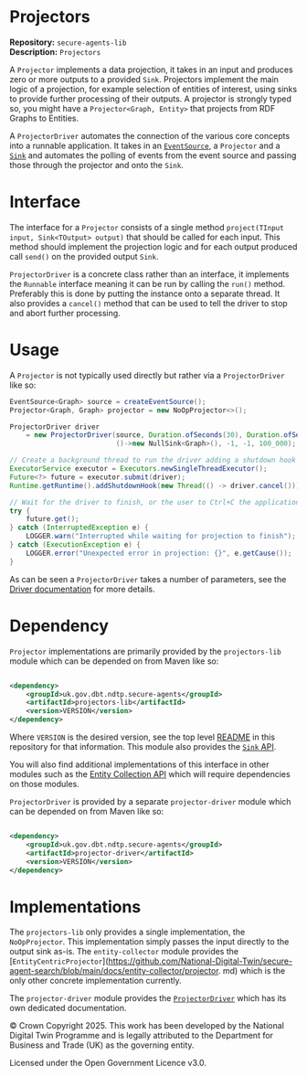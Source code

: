 # Projectors
**Repository:** `secure-agents-lib`  
**Description:** `Projectors`
<!-- SPDX-License-Identifier: OGL-UK-3.0 -->

A `Projector` implements a data projection, it takes in an input and produces zero or more outputs to a provided `Sink`.
Projectors implement the main logic of a projection, for example selection of entities of interest, using sinks to
provide further processing of their outputs. A projector is strongly typed so, you might have a `Projector<Graph,
Entity>` that projects from RDF Graphs to Entities.

A `ProjectorDriver` automates the connection of the various core concepts into a runnable application. It takes in an
[`EventSource`](../event-sources/index.md), a `Projector` and a [`Sink`](../sinks/index.md) and automates the polling of
events from the event source and passing those through the projector and onto the `Sink`.

# Interface

The interface for a `Projector` consists of a single method `project(TInput input, Sink<TOutput> output)` that should be
called for each input. This method should implement the projection logic and for each output produced call `send()` on
the provided output `Sink`.

`ProjectorDriver` is a concrete class rather than an interface, it implements the `Runnable` interface meaning it can be
run by calling the `run()` method. Preferably this is done by putting the instance onto a separate thread. It also
provides a `cancel()` method that can be used to tell the driver to stop and abort further processing.

# Usage

A `Projector` is not typically used directly but rather via a `ProjectorDriver` like so:

```java
EventSource<Graph> source = createEventSource();
Projector<Graph, Graph> projector = new NoOpProjector<>();

ProjectorDriver driver 
    = new ProjectorDriver(source, Duration.ofSeconds(30), Duration.ofSeconds(10), projector,
                          ()->new NullSink<Graph>(), -1, -1, 100_000);

// Create a background thread to run the driver adding a shutdown hook that cancels it when the JVM is shutdown
ExecutorService executor = Executors.newSingleThreadExecutor();
Future<?> future = executor.submit(driver);
Runtime.getRuntime().addShutdownHook(new Thread(() -> driver.cancel()));

// Wait for the driver to finish, or the user to Ctrl+C the application
try {
    future.get();
} catch (InterruptedException e) {
    LOGGER.warn("Interrupted while waiting for projection to finish");
} catch (ExecutionException e) {
    LOGGER.error("Unexpected error in projection: {}", e.getCause());
}
```

As can be seen a `ProjectorDriver` takes a number of parameters, see the [Driver documentation](driver.md) for more
details.

# Dependency

`Projector` implementations are primarily provided by the `projectors-lib` module which can be depended on from Maven
like so:

```xml

<dependency>
    <groupId>uk.gov.dbt.ndtp.secure-agents</groupId>
    <artifactId>projectors-lib</artifactId>
    <version>VERSION</version>
</dependency>
```

Where `VERSION` is the desired version, see the top level [README](../../README.md) in this repository for that
information. This module also provides the [`Sink` API](../sinks/index.md).

You will also find additional implementations of this interface in other modules such as the [Entity Collection
API](https://github.com/National-Digital-Twin/secure-agent-search/blob/main/docs/entity-collector/index.md) which will require
dependencies on those modules.

`ProjectorDriver` is provided by a separate `projector-driver` module which can be depended on from Maven like so:

```xml

<dependency>
    <groupId>uk.gov.dbt.ndtp.secure-agents</groupId>
    <artifactId>projector-driver</artifactId>
    <version>VERSION</version>
</dependency>
```

# Implementations

The `projectors-lib` only provides a single implementation, the `NoOpProjector`. This implementation simply passes the
input directly to the output sink as-is. The `entity-collector` module provides the
[`EntityCentricProjector`](https://github.com/National-Digital-Twin/secure-agent-search/blob/main/docs/entity-collector/projector.
md) which is the only other concrete implementation currently.

The `projector-driver` module provides the [`ProjectorDriver`](driver.md) which has its own dedicated documentation.

© Crown Copyright 2025. This work has been developed by the National Digital Twin Programme and is legally attributed to the Department for Business and Trade (UK) as the
governing entity.

Licensed under the Open Government Licence v3.0.
